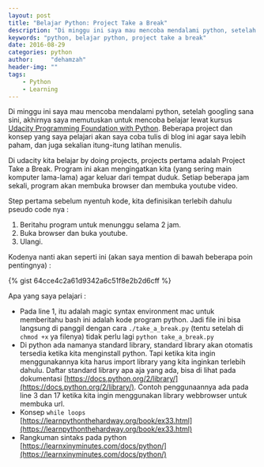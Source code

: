 ```yaml
---
layout: post
title: "Belajar Python: Project Take a Break"
description: "Di minggu ini saya mau mencoba mendalami python, setelah googling sana sini, akhirnya saya memutuskan untuk mencoba belajar lewat kursus Udacity Programming Foundation with Python"
keywords: "python, belajar python, project take a break"
date: 2016-08-29
categories: python
author:     "dehamzah"
header-img: ""
tags:
    - Python
    - Learning
---
```


Di minggu ini saya mau mencoba mendalami python, setelah googling sana sini, akhirnya saya memutuskan untuk mencoba belajar lewat kursus [Udacity Programming Foundation with Python](https://www.udacity.com/course/programming-foundations-with-python--ud036). Beberapa project dan konsep yang saya pelajari akan saya coba tulis di blog ini agar saya lebih paham, dan juga sekalian itung-itung latihan menulis.

Di udacity kita belajar by doing projects, projects pertama adalah Project Take a Break. Program ini akan mengingatkan kita (yang sering main komputer lama-lama) agar keluar dari tempat duduk. Setiap beberapa jam sekali, program akan membuka browser dan membuka youtube video.

Step pertama sebelum nyentuh kode, kita definisikan terlebih dahulu pseudo code nya :

1. Beritahu program untuk menunggu selama 2 jam.
2. Buka browser dan buka youtube.
3. Ulangi.

Kodenya nanti akan seperti ini (akan saya mention di bawah beberapa poin pentingnya) :

{% gist 64cce4c2a61d9342a6c51f8e2b2d6cff %}

Apa yang saya pelajari :

- Pada line 1, itu adalah magic syntax environment mac untuk memberitahu bash ini adalah kode program python. Jadi file ini bisa langsung di panggil dengan cara `./take_a_break.py` (tentu setelah di `chmod +x` ya filenya) tidak perlu lagi `python take_a_break.py`
- Di python ada namanya standard library, standard library akan otomatis tersedia ketika kita menginstall python. Tapi ketika kita ingin menggunakannya kita harus import library yang kita inginkan terlebih dahulu. Daftar standard library apa aja yang ada, bisa di lihat pada dokumentasi [https://docs.python.org/2/library/](https://docs.python.org/2/library/). Contoh penggunaannya ada pada line 3 dan 17 ketika kita ingin menggunakan library webbrowser untuk membuka url.
- Konsep `while loops` [https://learnpythonthehardway.org/book/ex33.html](https://learnpythonthehardway.org/book/ex33.html)
- Rangkuman sintaks pada python [https://learnxinyminutes.com/docs/python/](https://learnxinyminutes.com/docs/python/)







